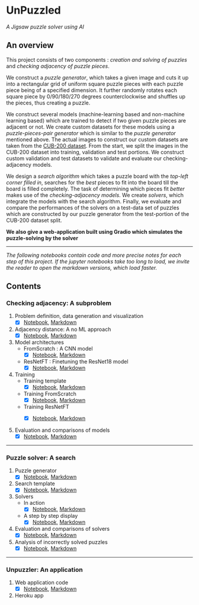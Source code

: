 # UnPuzzled
_A Jigsaw puzzle solver using AI_


## An overview

This project consists of two components :  _creation and solving of puzzles_ and _checking adjacency of puzzle pieces_.

We construct a _puzzle generator_, which takes a given image and cuts it up into a rectangular grid of  uniform square puzzle pieces with each puzzle piece being of a specified dimension. It further randomly rotates each square piece by 0/90/180/270 degrees counterclockwise and shuffles up the pieces, thus creating a puzzle. 

We construct several models (machine-learning based and non-machine learning based) which are trained to detect if two given puzzle pieces are adjacent or not. We create custom datasets for these models using a _puzzle-pieces-pair generator_ which is similar to the _puzzle generator_ mentioned above. The actual images to construct our custom datasets are taken from the [CUB-200 dataset](http://www.vision.caltech.edu/visipedia-data/CUB-200-2011). From the start, we split the images in the CUB-200 dataset into training, validation and test portions. We construct custom validation and test datasets to validate and evaluate our checking-adjacency models.

We design a _search algorithm_ which takes a puzzle board with the _top-left corner filled in_, searches for the _best_ pieces to fit into the board till the board is filled completely. The task of determining which pieces fit _better_ makes use of the _checking-adjacency models_. We create _solvers_, which integrate the models with the search algorithm. Finally, we evaluate and compare the performances of the solvers on a test-data set of puzzles which are constructed by our puzzle generator from the test-portion of the CUB-200 dataset split.

__We also give a web-application built using Gradio which simulates the puzzle-solving by the solver__

---


_The following notebooks contain code and more precise notes for each step of this project. If the jupyter notebooks take too long to load, we invite the reader to open the markdown versions, which load faster._


## Contents


### Checking adjacency: A subproblem

   1. Problem definition, data generation and visualization
      - [x] [Notebook](CheckingAdjacency/DatasetGeneration/Checking_adjacency_dataset.ipynb), [Markdown](CheckingAdjacency/DatasetGeneration/Checking_adjacency_dataset.md)
     
   2. Adjacency distance: A no ML approach
      - [x] [Notebook](CheckingAdjacency/AdjacencyDistance/Adjacency_distance.ipynb), [Markdown](CheckingAdjacency/AdjacencyDistance/Adjacency_distance.md)
     
   3. Model architectures
      - FromScratch : A CNN model
        - [x] [Notebook](CheckingAdjacency/ModelArchitectures/FromScratch_CNN.ipynb), [Markdown](CheckingAdjacency/ModelArchitectures/FromScratch_CNN.md) 
       
      - ResNetFT : Finetuning the ResNet18 model 
        - [x] [Notebook](CheckingAdjacency/ModelArchitectures/ResNetFT_Finetuning.ipynb), [Markdown](CheckingAdjacency/ModelArchitectures/ResNetFT_Finetuning.md)
       
   4. Training
      -  Training template 
         - [x] [Notebook](CheckingAdjacency/Training/Training_template.ipynb), [Markdown](CheckingAdjacency/Training/Training_template.md)
         
      -  Training FromScratch
         - [x] [Notebook](CheckingAdjacency/Training/Training_FromScratch.ipynb), [Markdown](CheckingAdjacency/Training/Training_FromScratch.md)
         
      -  Training ResNetFT
         - [x] [Notebook](CheckingAdjacency/Training/Training_ResNetFT.ipynb), [Markdown](CheckingAdjacency/Training/Training_ResNetFT.md)
      
       
   5. Evaluation and comparisons of models
      - [x] [Notebook](CheckingAdjacency/EvaluationsAndComparisons/ModelComparisons.ipynb), [Markdown](CheckingAdjacency/EvaluationsAndComparisons/ModelComparisons.md)

---

### Puzzle solver: A search

1. Puzzle generator
   - [x] [Notebook](PuzzleSolver/PuzzleGenerator/Puzzle_generator.ipynb), [Markdown](PuzzleSolver/PuzzleGenerator/Puzzle_generator.md)

2. Search template
   - [x] [Notebook](PuzzleSolver/SearchTemplate/Search_template.ipynb), [Markdown](PuzzleSolver/SearchTemplate/Search_template.md)

3. Solvers
   - In action
     - [x] [Notebook](PuzzleSolver/SolversInAction/Solvers_in_action.ipynb), [Markdown](PuzzleSolver/SolversInAction/Solvers_in_action.md)
     
   - A step by step display 
     - [x] [Notebook](PuzzleSolver/SolversInAction/Solvers_in_action_step_by_step.ipynb), [Markdown](PuzzleSolver/SolversInAction/Solvers_in_action_step_by_step.md)

4. Evaluation and comparisons of solvers
   - [x] [Notebook](PuzzleSolver/SolverEvaluationAndComparisons/SolverComparisons.ipynb), [Markdown](PuzzleSolver/SolverEvaluationAndComparisons/SolverComparisons.md)
   
5. Analysis of incorrectly solved puzzles
   - [x] [Notebook](PuzzleSolver/SolverEvaluationAndComparisons/Incorrectly_solved_puzzles_analysis.ipynb), [Markdown](PuzzleSolver/SolverEvaluationAndComparisons/Incorrectly_solved_puzzles_analysis.md)

---

### Unpuzzler: An application 

1. Web application code
   - [x] [Notebook](WebApp/Unpuzzler_a_web_app.ipynb), [Markdown](WebApp/Unpuzzler_a_web_app.md)

2. Heroku app
   



 
 
 


